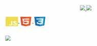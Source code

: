 <div align="center">
  <a href="https://github.com/Saymon-Kauffmann">
  <img height="170em" src="https://github-readme-stats.vercel.app/api?username=Saymon-Kauffmann&show_icons=true&theme=tokyonight&include_all_commits=true&count_private=true"/>
  <img height="170em" src="https://github-readme-stats.vercel.app/api/top-langs/?username=Saymon-Kauffmann&layout=compact&langs_count=7&theme=tokyonight"/>
</div>

<div style="display: inline_block"><br>
  <img align="center" alt="Saymon-JavaScript" height="30" width="40" src="https://raw.githubusercontent.com/devicons/devicon/master/icons/javascript/javascript-plain.svg">
  <img align="center" alt="Saymon-HTML" height="30" width="40" src="https://raw.githubusercontent.com/devicons/devicon/master/icons/html5/html5-original.svg">
  <img align="center" alt="Saymon-CSS" height="30" width="40" src="https://raw.githubusercontent.com/devicons/devicon/master/icons/css3/css3-original.svg">
 </div>
 
  ##
  
 <div>
   <a href="https://www.instagram.com/saymon_kauffmann" target="_blank"><img src="https://img.shields.io/badge/-Instagram-%23E4405F?style=for-the-badge&logo=instagram&logoColor=white" target="_blank"></a>
 </div>
